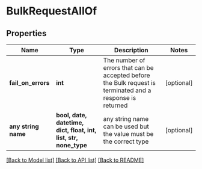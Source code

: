 # BulkRequestAllOf


## Properties
Name | Type | Description | Notes
------------ | ------------- | ------------- | -------------
**fail_on_errors** | **int** | The number of errors that can be accepted before the Bulk request is terminated and a response is returned | [optional] 
**any string name** | **bool, date, datetime, dict, float, int, list, str, none_type** | any string name can be used but the value must be the correct type | [optional]

[[Back to Model list]](../README.md#documentation-for-models) [[Back to API list]](../README.md#documentation-for-api-endpoints) [[Back to README]](../README.md)



